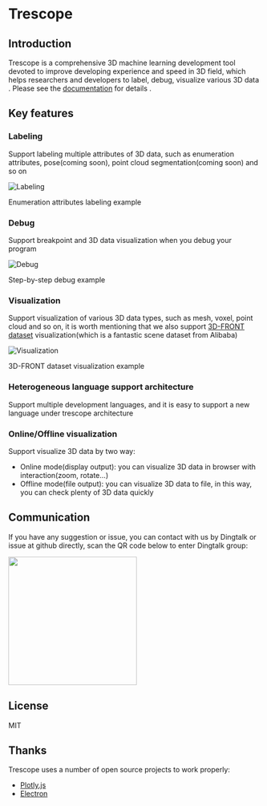 # Trescope
## Introduction
Trescope is a comprehensive 3D machine learning development tool devoted to improve developing experience and speed in 3D field, which helps researchers and developers to label, debug, visualize various 3D data . Please see the [documentation](https://alibaba.github.io/Trescope/index.html) for details .

## Key features

### Labeling
Support labeling multiple attributes of 3D data, such as enumeration attributes, pose(coming soon), point cloud segmentation(coming soon) and so on

![Labeling](readme/trescope-label-case.png)

Enumeration attributes labeling example

### Debug
Support breakpoint and 3D data visualization when you debug your program

![Debug](readme/trescope-step-debug.gif)

Step-by-step debug example

### Visualization
Support visualization of various 3D data types, such as mesh, voxel, point cloud and so on, it is worth mentioning that we also support [3D-FRONT dataset](https://tianchi.aliyun.com/specials/promotion/alibaba-3d-scene-dataset) visualization(which is a fantastic scene dataset from Alibaba)

![Visualization](readme/trescope-plot-front3d.gif)

3D-FRONT dataset visualization example

### Heterogeneous language support architecture
Support multiple development languages, and it is easy to support a new language under trescope architecture

### Online/Offline visualization
Support visualize 3D data by two way:
* Online mode(display output): you can visualize 3D data in browser with interaction(zoom, rotate...)
* Offline mode(file output): you can visualize 3D data to file, in this way, you can check plenty of 3D data quickly

## Communication
If you have any suggestion or issue, you can contact with us by Dingtalk or issue at github directly, scan the QR code below to enter Dingtalk group:

<img src="readme/dingtalk-group0.jpg" height="256"/>

## License
MIT

## Thanks

Trescope uses a number of open source projects to work properly:

* [Plotly.js](https://github.com/plotly/plotly.js/)
* [Electron](https://github.com/electron/electron)

